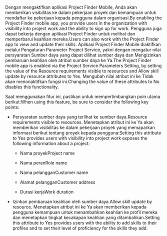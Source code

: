 <span data-ttu-id="66db4-101">Dengan mengaktifkan aplikasi Project Finder Mobile, Anda akan memberikan visibilitas ke dalam pekerjaan proyek dan kemampuan untuk mendaftar ke pekerjaan kepada pengguna dalam organisasi.</span><span class="sxs-lookup"><span data-stu-id="66db4-101">By enabling the Project Finder mobile app, you provide users in the organization with visibility into project work and the ability to sign up for work.</span></span> <span data-ttu-id="66db4-102">Pengguna juga dapat bekerja dengan aplikasi Project Finder untuk melihat dan memperbarui keahlian mereka.</span><span class="sxs-lookup"><span data-stu-id="66db4-102">Users can also work with the Project Finder app to view and update their skills.</span></span> <span data-ttu-id="66db4-103">Aplikasi Project Finder Mobile diaktifkan melalui Pengaturan Parameter Project Service, yakni dengan mengatur nilai persyaratan Sumber daya yang dapat dilihat sumber daya dan Mengizinkan pembaruan keahlian oleh atribut sumber daya ke Ya.</span><span class="sxs-lookup"><span data-stu-id="66db4-103">The Project Finder mobile app is enabled via the Project Service Parameters Setting, by setting the value of the Resource requirements visible to resources and Allow skill update by resource attributes to Yes.</span></span> <span data-ttu-id="66db4-104">Mengubah nilai atribut ini ke Tidak akan menonaktifkan fungsi ini.</span><span class="sxs-lookup"><span data-stu-id="66db4-104">Changing the value of these attributes to No disables this functionality.</span></span>  
  
 <span data-ttu-id="66db4-105">Saat menggunakan fitur ini, pastikan untuk mempertimbangkan poin utama berikut:</span><span class="sxs-lookup"><span data-stu-id="66db4-105">When using this feature, be sure to consider the following key points:</span></span>  
  
-   <span data-ttu-id="66db4-106">Persyaratan sumber daya yang terlihat ke sumber daya.</span><span class="sxs-lookup"><span data-stu-id="66db4-106">Resource requirements visible to resources.</span></span> <span data-ttu-id="66db4-107">Menetapkan atribut ini ke Ya akan memberikan visibilitas ke dalam pekerjaan proyek yang memaparkan informasi berikut tentang proyek kepada pengguna:</span><span class="sxs-lookup"><span data-stu-id="66db4-107">Setting this attribute to Yes provides users with visibility into project work exposes the following information about a project:</span></span>  
  
    -   <span data-ttu-id="66db4-108">Nama proyek</span><span class="sxs-lookup"><span data-stu-id="66db4-108">Project name</span></span>  
  
    -   <span data-ttu-id="66db4-109">Nama peran</span><span class="sxs-lookup"><span data-stu-id="66db4-109">Role name</span></span>  
  
    -   <span data-ttu-id="66db4-110">Nama pelanggan</span><span class="sxs-lookup"><span data-stu-id="66db4-110">Customer name</span></span>  
  
    -   <span data-ttu-id="66db4-111">Alamat pelanggan</span><span class="sxs-lookup"><span data-stu-id="66db4-111">Customer address</span></span>  
  
    -   <span data-ttu-id="66db4-112">Durasi kerja</span><span class="sxs-lookup"><span data-stu-id="66db4-112">Work duration</span></span>  
  
-   <span data-ttu-id="66db4-113">Izinkan pembaruan keahlian oleh sumber daya.</span><span class="sxs-lookup"><span data-stu-id="66db4-113">Allow skill update by resource.</span></span> <span data-ttu-id="66db4-114">Menetapkan atribut ini ke Ya akan memberikan kepada pengguna kemampuan untuk menambahkan keahlian ke profil mereka dan menetapkan tingkat kecakapan keahlian yang ditambahkan.</span><span class="sxs-lookup"><span data-stu-id="66db4-114">Setting this attribute to Yes provides users with the ability to add skills to their profiles and to set their level of proficiency for the skills they add.</span></span>